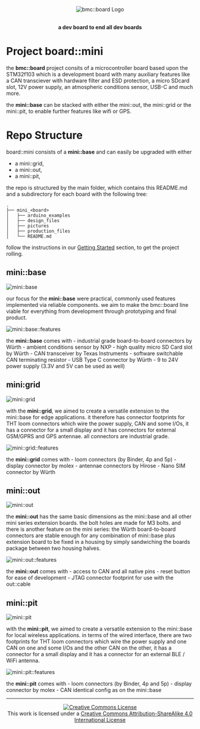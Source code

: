 <div align="center">
  <img
    alt="bmc::board Logo"
    style="border-width:0"
    src="./mini_base/pictures/logo.png"
  />
  <br />
  <br />

  **a dev board to end all dev boards**
</div>


# Project board::mini
the **bmc::board** project consits of a microcontroller board based upon the
STM32f103 which is a development board with many auxiliary features like a CAN
transciever with hardware filter and ESD protection, a micro SDcard slot, 12V
power supply, an atmospheric conditions sensor, USB-C and much more.

the **mini::base** can be stacked with either the mini::out, the mini::grid or
the mini::pit, to enable further features like wifi or GPS.


# Repo Structure
board::mini consists of a **mini::base** and can easily be upgraded with either
- a mini::grid,
- a mini::out,
- a mini::pit,

the repo is structured by the main folder, which contains this README.md and a
subdirectory for each board with the following tree:
```
.
├── mini_<board>
│   ├── arduino_examples
│   ├── design_files
│   ├── pictures
│   ├── production_files
│   └── README.md
```
follow the instructions in our [Getting
Started](./mini_base/getting_started.md) section, to get the project rolling.

## mini::base
![mini::base](./mini_base/pictures/mini_base_cad.png "mini::base")

our focus for the **mini::base** were practical, commonly used features
implemented via reliable components. we aim to make the bmc::board line viable
for everything from development through prototyping and final product.

![mini::base::features](./mini_base/pictures/mini_base_features.png
    "mini::base::features")

the **mini::base** comes with
    - industrial grade board-to-board connectors by Würth
    - ambient conditions sensor by NXP
    - high quality micro SD Card slot by Würth
    - CAN transceiver by Texas Instruments
    - software switchable CAN terminating resistor
    - USB Type C connector by Würth
    - 9 to 24V power supply (3.3V and 5V can be used as well)

## mini:grid
![mini::grid](./mini_grid/pictures/mini_grid_cad.png "mini::grid")

with the **mini::grid**, we aimed to create a versatile extension to the
mini::base for edge applications. it therefore has connector footprints for THT
loom connectors which wire the power supply, CAN and some I/Os, it has a
connector for a small display and it has connectors for external GSM/GPRS and
GPS antennae. all connectors are industrial grade.

![mini::grid::features](./mini_grid/pictures/mini_grid_features.png
    "mini::grid::features")

the **mini::grid** comes with
    - loom connectors (by Binder, 4p and 5p)
    - display connector by molex
    - antennae connectors by Hirose
    - Nano SIM connector by Würth

## mini::out
![mini::out](./mini_out/pictures/mini_out_cad.png "mini::out")

the **mini::out** has the same basic dimensions as the mini::base and all other
mini series extension boards. the bolt holes are made for M3 bolts. and there
is another feature on the mini series: the Würth board-to-board connectors are
stable enough for any combination of mini::base plus extension board to be
fixed in a housing by simply sandwiching the boards package between two housing
halves.

![mini::out::features](./mini_out/pictures/mini_out_features.png
    "mini::out::features")

the **mini::out** comes with
    - access to CAN and all native pins
    - reset button for ease of development
    - JTAG connector footprint for use with the out::cable

## mini::pit
![mini::pit](./mini_pit/pictures/mini_pit_cad.png "mini::pit")

with the **mini::pit**, we aimed to create a versatile extension to the
mini::base for local wireless applications. in terms of the wired interface,
  there are two footprints for THT loom connectors which wire the power supply
  and one CAN on one and some I/Os and the other CAN on the other, it has a
  connector for a small display and it has a connector for an external BLE /
  WiFi antenna.

![mini::pit::features](./mini_pit/pictures/mini_pit_features.png
    "mini::pit::features")

the **mini::pit** comes with
    - loom connectors (by Binder, 4p and 5p)
    - display connector by molex
    - CAN identical config as on the mini::base

---

<div align="center">
<a rel="license" href="http://creativecommons.org/licenses/by-sa/4.0/">
  <img
    alt="Creative Commons License"
    style="border-width:0"
    src="https://i.creativecommons.org/l/by-sa/4.0/88x31.png"
  />
</a>
<br />
This work is licensed under a
<a rel="license" href="http://creativecommons.org/licenses/by-sa/4.0/">
  Creative Commons Attribution-ShareAlike 4.0 International License
</a>
</div>
